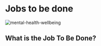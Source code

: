# Jobs to be done 

![mental-health-wellbeing](https://user-images.githubusercontent.com/70945564/118357770-f041af80-b5a5-11eb-9f6b-c4e8778c5d8d.jpg)


## What is the Job To Be Done?
                                                                                           
